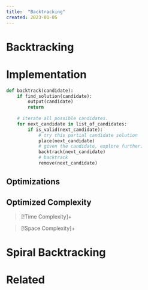 ```yaml
---
title:  "Backtracking"
created: 2023-01-05
---
```





# Backtracking

# Implementation

```python
def backtrack(candidate):
    if find_solution(candidate):
        output(candidate)
        return
    
    # iterate all possible candidates.
    for next_candidate in list_of_candidates:
        if is_valid(next_candidate):
            # try this partial candidate solution
            place(next_candidate)
            # given the candidate, explore further.
            backtrack(next_candidate)
            # backtrack
            remove(next_candidate)
```

## Optimizations

## Optimized Complexity

>[!Time Complexity]+

>[!Space Complexity]+

# Spiral Backtracking



# Related
